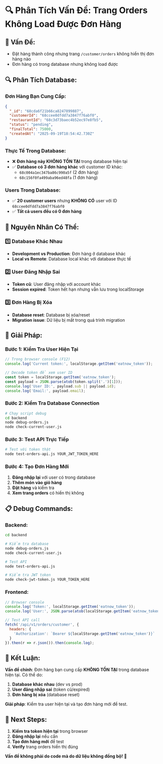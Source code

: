 # 🔍 Phân Tích Vấn Đề: Trang Orders Không Load Được Đơn Hàng

## 🐛 **Vấn Đề:**
- Đặt hàng thành công nhưng trang `/customer/orders` không hiển thị đơn hàng nào
- Đơn hàng có trong database nhưng không load được

## 🔍 **Phân Tích Database:**

### **Đơn Hàng Bạn Cung Cấp:**
```json
{
  "_id": "68cda6f21b66ca8247899887",
  "customerId": "68ccee0dfdd7a3847f76abf0",
  "restaurantId": "68c3d73baec4b52ec97e8fb5",
  "status": "pending",
  "finalTotal": 75000,
  "createdAt": "2025-09-19T18:54:42.730Z"
}
```

### **Thực Tế Trong Database:**
- ❌ **Đơn hàng này KHÔNG TỒN TẠI** trong database hiện tại
- ✅ **Database có 3 đơn hàng khác** với customer ID khác:
  - `68c004a1ec347ba86c990a5f` (2 đơn hàng)
  - `68c156f0fa499aba96ed48fa` (1 đơn hàng)

### **Users Trong Database:**
- ✅ **20 customer users** nhưng **KHÔNG CÓ** user với ID `68ccee0dfdd7a3847f76abf0`
- ✅ **Tất cả users đều có 0 đơn hàng**

## 🎯 **Nguyên Nhân Có Thể:**

### 1️⃣ **Database Khác Nhau**
- **Development vs Production**: Đơn hàng ở database khác
- **Local vs Remote**: Database local khác với database thực tế

### 2️⃣ **User Đăng Nhập Sai**
- **Token cũ**: User đăng nhập với account khác
- **Session expired**: Token hết hạn nhưng vẫn lưu trong localStorage

### 3️⃣ **Đơn Hàng Bị Xóa**
- **Database reset**: Database bị xóa/reset
- **Migration issue**: Dữ liệu bị mất trong quá trình migration

## 🔧 **Giải Pháp:**

### **Bước 1: Kiểm Tra User Hiện Tại**
```javascript
// Trong browser console (F12)
console.log('Current token:', localStorage.getItem('eatnow_token'));

// Decode token để xem user ID
const token = localStorage.getItem('eatnow_token');
const payload = JSON.parse(atob(token.split('.')[1]));
console.log('User ID:', payload.sub || payload.id);
console.log('Email:', payload.email);
```

### **Bước 2: Kiểm Tra Database Connection**
```bash
# Chạy script debug
cd backend
node debug-orders.js
node check-current-user.js
```

### **Bước 3: Test API Trực Tiếp**
```bash
# Test với token thật
node test-orders-api.js YOUR_JWT_TOKEN_HERE
```

### **Bước 4: Tạo Đơn Hàng Mới**
1. **Đăng nhập lại** với user có trong database
2. **Thêm món vào giỏ hàng**
3. **Đặt hàng** và kiểm tra
4. **Xem trang orders** có hiển thị không

## 📋 **Debug Commands:**

### **Backend:**
```bash
cd backend

# Kiểm tra database
node debug-orders.js
node check-current-user.js

# Test API
node test-orders-api.js

# Kiểm tra JWT token
node check-jwt-token.js YOUR_TOKEN_HERE
```

### **Frontend:**
```javascript
// Browser console
console.log('Token:', localStorage.getItem('eatnow_token'));
console.log('User:', JSON.parse(atob(localStorage.getItem('eatnow_token').split('.')[1])));

// Test API call
fetch('/api/v1/orders/customer', {
  headers: {
    'Authorization': `Bearer ${localStorage.getItem('eatnow_token')}`
  }
}).then(r => r.json()).then(console.log);
```

## 🎯 **Kết Luận:**

**Vấn đề chính**: Đơn hàng bạn cung cấp **KHÔNG TỒN TẠI** trong database hiện tại. Có thể do:

1. **Database khác nhau** (dev vs prod)
2. **User đăng nhập sai** (token cũ/expired)
3. **Đơn hàng bị xóa** (database reset)

**Giải pháp**: Kiểm tra user hiện tại và tạo đơn hàng mới để test.

## 🚀 **Next Steps:**

1. **Kiểm tra token hiện tại** trong browser
2. **Đăng nhập lại** nếu cần
3. **Tạo đơn hàng mới** để test
4. **Verify** trang orders hiển thị đúng

**Vấn đề không phải do code mà do dữ liệu không đồng bộ!** 🎯






